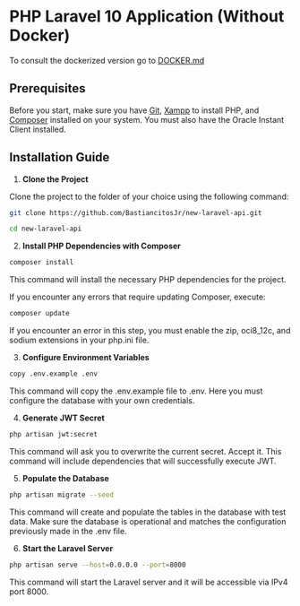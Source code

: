 # PHP Laravel 10 Application (Without Docker)

To consult the dockerized version go to [DOCKER.md](DOCKER.md)

## Prerequisites

Before you start, make sure you have [Git](https://git-scm.com/downloads), [Xampp](https://www.apachefriends.org/es/index.html) to install PHP, and [Composer](https://getcomposer.org/) installed on your system. You must also have the Oracle Instant Client installed.

## Installation Guide

1. **Clone the Project**

Clone the project to the folder of your choice using the following command:

```bash
git clone https://github.com/BastiancitosJr/new-laravel-api.git

cd new-laravel-api
```

2. **Install PHP Dependencies with Composer**

```bash
composer install
```

This command will install the necessary PHP dependencies for the project.

If you encounter any errors that require updating Composer, execute:

```bash
composer update
```

If you encounter an error in this step, you must enable the zip, oci8_12c, and sodium extensions in your php.ini file.

3. **Configure Environment Variables**

```bash
copy .env.example .env
```

This command will copy the .env.example file to .env. Here you must configure the database with your own credentials.

4. **Generate JWT Secret**

```bash
php artisan jwt:secret
```

This command will ask you to overwrite the current secret. Accept it. This command will include dependencies that will successfully execute JWT.

5. **Populate the Database**

```bash
php artisan migrate --seed
```

This command will create and populate the tables in the database with test data. Make sure the database is operational and matches the configuration previously made in the .env file.

6. **Start the Laravel Server**

```bash
php artisan serve --host=0.0.0.0 --port=8000
```

This command will start the Laravel server and it will be accessible via IPv4 port 8000.
